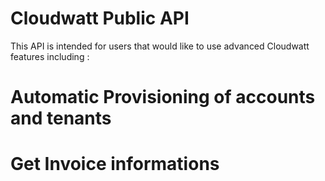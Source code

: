 Cloudwatt Public API
====================

This API is intended for users that would like to use advanced Cloudwatt features including :
# Automatic Provisioning of accounts and tenants
# Get Invoice informations
